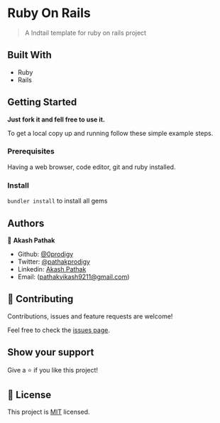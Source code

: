 # Ruby On Rails

> A Indtail template for ruby on rails project


## Built With

- Ruby
- Rails


## Getting Started

**Just fork it and fell free to use it.**

To get a local copy up and running follow these simple example steps.


### Prerequisites

Having a web browser, code editor, git and ruby installed.

### Install

`bundler install` to install all gems

## Authors

👤 **Akash Pathak**

- Github: [@0prodigy](https://github.com/0prodigy)
- Twitter: [@pathakprodigy](https://twitter.com/pathakprodigy)
- Linkedin: [Akash Pathak](https://www.linkedin.com/in/akash-pathak-0796a7165)
- Email: (pathakvikash9211@gmail.com)

## 🤝 Contributing

Contributions, issues and feature requests are welcome!

Feel free to check the [issues page](https://github.com/0prodigy/my_first_rails_app/issues).

## Show your support

Give a ⭐️ if you like this project!


## 📝 License

This project is [MIT](./LICENSE) licensed.
